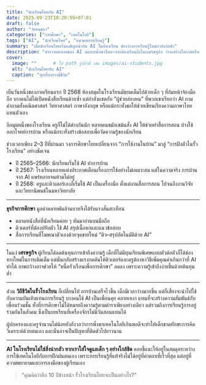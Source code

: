 ```yaml
---
title: "นักเรียนไทยกับ AI"
date: 2025-09-23T18:20:59+07:01
draft: false
author: "วัยสนธยา"
categories: ["การศึกษา", "เทคโนโลยี"]
tags: ["AI", "นักเรียนไทย", "อนาคตการเรียนรู้"]
summary: "เมื่อนักเรียนไทยเริ่มเผชิญหน้ากับ AI ในห้องเรียน ช่องว่างการเรียนรู้ใหม่กำลังก่อตัว"
description: "สำรวจบทบาทของ AI ต่อการศึกษาไทย—จากห้องเรียนถึงโลกเศรษฐกิจ ว่าจะสร้างโอกาสหรือความเหลื่อมล้ำในอนาคต"
cover:
  image: ""      # ใส่ path รูปถ้ามี เช่น images/ai-students.jpg
  alt: "นักเรียนไทยกับ AI"
  caption: "ทุกเรื่องราวมีชีวิต"
---
```



เย็นวันหนึ่งของภาคเรียนแรก ปี 2568 ห้องสมุดในโรงเรียนมัธยมเต็มไปด้วยเด็ก ๆ ที่ก้มหน้าจ้องมือถือ บางคนไม่ได้เปิดหนังสือเรียนด้วยซ้ำ แต่กำลังแชตกับ “ผู้ช่วยล่องหน” ที่พวกเขาเรียกว่า AI ถามคำถามทั้งคณิตศาสตร์ วิทยาศาสตร์ ภาษาอังกฤษ หรือแม้กระทั่งขอให้ช่วยเขียนเรียงความภาษาไทยแทนตัวเอง

อีกมุมหนึ่งของโรงเรียน ครูก็ไม่ได้ต่างกันนัก หลายคนขมักเขม้นสั่ง AI ให้ช่วยทำสื่อการสอน บ้างใช้ออกโจทย์การบ้าน หรือแม้กระทั่งสร้างข้อสอบเพื่อวัดความรู้ของนักเรียน

ช่วงเวลาเพียง 2–3 ปีที่ผ่านมา วงการศึกษาไทยเปลี่ยนจาก “การใช้งานในบ้าน” มาสู่ “การฝังตัวในรั้วโรงเรียน” อย่างชัดเจน

- ปี 2565–2566: นักเรียนเริ่มใช้ AI ทำการบ้าน
- ปี 2567: โรงเรียนหลายแห่งประกาศเตือนเรื่องการใช้อย่างไม่เหมาะสม แต่ในความจริง การบ้านจาก AI แพร่หลายจนห้ามไม่อยู่
- ปี 2568: ครูและติวเตอร์เองก็เริ่มใช้ AI เป็นเครื่องมือ ตั้งแต่งานสื่อการสอน ไปจนถึงงานวิจัยและวิทยานิพนธ์ในมหาวิทยาลัย

------

**ธุรกิจการศึกษา** มูลค่าหลายพันล้านบาทจึงได้รับแรงสั่นสะเทือน

- ตลาดหนังสือที่นักเรียนค่อย ๆ หันมาอ่านบนมือถือ
- ติวเตอร์ที่ต้องปรับตัว ใช้ AI สรุปเนื้อหาและแนวข้อสอบ
- สื่อการเรียนที่โฆษณาตัวเองด้วยจุดขายใหม่ “ติว–สรุปอัตโนมัติด้วย AI”

------

ในแง่ **เศรษฐกิจ** ผู้เรียนได้ลดต้นทุนการเข้าถึงความรู้ เด็กที่ไม่มีทุนเรียนพิเศษแบบตัวต่อตัวก็ได้ช่องทางใหม่ในการเติมเต็ม แต่นั่นกลับสร้างแรงกดดันให้ติวเตอร์และครูต้องหาวิธีเพิ่มคุณค่าเกินกว่าที่ AI ทำได้
 ภาพกว้างอาจช่วยให้ “หนี้ครัวเรือนเพื่อการศึกษา” ลดลง เพราะความรู้เข้าถึงง่ายขึ้นด้วยต้นทุนต่ำ

------

ส่วน **วิถีชีวิตในรั้วโรงเรียน** ก็เปลี่ยนไป การบ้านเสร็จไวขึ้น เด็กมีเวลาว่างมากขึ้น แต่ก็เสี่ยงจะนำไปใช้กับความบันเทิงแทนการเรียนรู้ บางคนใช้ AI เป็นเพื่อนคุย คลายเหงา แทนที่จะสร้างความสัมพันธ์กับเพื่อนร่วมชั้น ทั้งที่การศึกษาไม่ได้หมายถึงความรู้ตามตำราเพียงอย่างเดียว แต่รวมถึงการเรียนรู้การอยู่ร่วมกันในสังคม ซึ่งเป็นบทเรียนที่เครื่องจักรไม่มีวันสอนแทนได้

ผู้ปกครองและครูจำนวนไม่น้อยยังกังวลว่าการพึ่งพาเทคโนโลยีเกินพอดีจะทำให้เด็กขาดทักษะการคิดวิเคราะห์ด้วยตนเอง และนั่นอาจเป็นปัญหาที่ติดตัวไปยาวนาน

------

**AI ในโรงเรียนไม่ใช่สิ่งน่ากลัว หากเราใส่ใจดูแลเด็ก ๆ อย่างใกล้ชิด** คอยชี้แนะให้อยู่ในสมดุลระหว่างการใช้เทคโนโลยีกับการฝึกฝนตนเอง เพราะการเรียนรู้ที่แท้จริงไม่ได้อยู่ที่คำตอบที่เร็วที่สุด แต่อยู่ที่ความพยายามและการลงมือของผู้เรียนเอง

> “คุณคิดว่าอีก 10 ปีข้างหน้า รั้วโรงเรียนไทยจะเป็นอย่างไร?”
